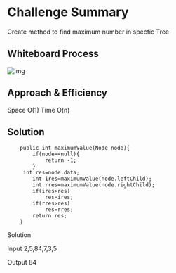 # Challenge Summary
<!-- Description of the challenge -->
Create method to find maximum number in specfic Tree

## Whiteboard Process
<!-- Embedded whiteboard image -->
![img](./img/max.png)

## Approach & Efficiency
<!-- What approach did you take? Why? What is the Big O space/time for this approach? -->
Space O(1)
Time O(n)

## Solution
<!-- Show how to run your code, and examples of it in action -->
```
    public int maximumValue(Node node){
        if(node==null){
            return -1;
        }
     int res=node.data;
        int ires=maximumValue(node.leftChild);
        int rres=maximumValue(node.rightChild);
        if(ires>res)
            res=ires;
        if(rres>res)
            res=rres;
        return res;
    }
```

Solution

Input 2,5,84,7,3,5

Output 84 